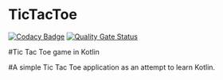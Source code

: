 # TicTacToe

[![Codacy Badge](https://api.codacy.com/project/badge/Grade/627f961f16a24854a36f1471fea4a62b)](https://app.codacy.com/manual/rohit5k2/TicTacToe?utm_source=github.com&utm_medium=referral&utm_content=rohit5k2/TicTacToe&utm_campaign=Badge_Grade_Dashboard)
[![Quality Gate Status](https://sonarcloud.io/api/project_badges/measure?project=rohit5k2_TicTacToe&metric=alert_status)](https://sonarcloud.io/dashboard?id=rohit5k2_TicTacToe)

#Tic Tac Toe game in Kotlin

#A simple Tic Tac Toe application as an attempt to learn Kotlin.
